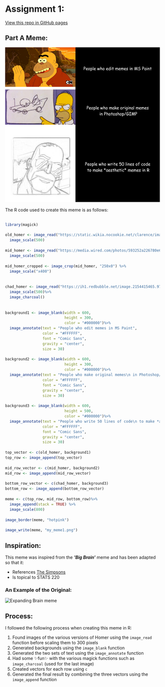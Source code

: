 # Assignment 1:

[View this repo in GitHub pages](https://antariksh2001.github.io/stats220/)

## Part A Meme:

![part A meme](https://raw.githubusercontent.com/antariksh2001/stats220/main/my_meme1.png)

The R code used to create this meme is as follows:

```r

library(magick)

old_homer <- image_read("https://static.wikia.nocookie.net/clarence/images/b/b8/Screenshot_%285360%29.png/revision/latest/scale-to-width-down/1920?cb=20161117010123")%>%
  image_scale(500)

mid_homer <- image_read("https://media.wired.com/photos/593252a226780e6c04d2af1a/master/pass/the-homer-ft.jpg")%>%
  image_scale(500)

mid_homer_cropped <- image_crop(mid_homer, "250x0") %>%
  image_scale("x400")


chad_homer <- image_read("https://ih1.redbubble.net/image.2154415465.9777/mp,504x498,matte,f8f8f8,t-pad,600x600,f8f8f8.jpg")%>%
  image_scale(500)%>%
  image_charcoal()


background1 <- image_blank(width = 600, 
                           height = 300, 
                           color = "#000000")%>%
  image_annotate(text = "People who edit memes in MS Paint", 
                 color = "#FFFFFF", 
                 font = "Comic Sans",
                 gravity = "center",
                 size = 30)

background2 <- image_blank(width = 600, 
                           height = 300, 
                           color = "#000000")%>%
  image_annotate(text = "People who make original memes\n in Photoshop/GIMP", 
                 color = "#FFFFFF", 
                 font = "Comic Sans",
                 gravity = "center",
                 size = 30)

background3 <- image_blank(width = 600, 
                           height = 500, 
                           color = "#000000")%>%
  image_annotate(text = "People who write 50 lines of code\n to make *aesthetic* memes in R", 
                 color = "#FFFFFF", 
                 font = "Comic Sans",
                 gravity = "center",
                 size = 30)

top_vector <- c(old_homer, background1)
top_row <- image_append(top_vector)

mid_row_vector <- c(mid_homer, background2)
mid_row <- image_append(mid_row_vector)

bottom_row_vector <- c(chad_homer, background3)
bottom_row <- image_append(bottom_row_vector)

meme <- c(top_row, mid_row, bottom_row)%>%
  image_append(stack = TRUE) %>%
  image_scale(800)

image_border(meme, "hotpink")

image_write(meme, "my_meme1.png")


```

## Inspiration: 

This meme was inspired from the ***'Big Brain'*** meme and has been adapted so that it:
* References [The Simpsons](https://www.imdb.com/title/tt0096697/) 
* Is topical to STATS 220 

### An Example of the Original:
![Expanding Brain meme](https://i.imgflip.com/2t80lj.jpg) 

## Process: 

I followed the following process when creating this meme in R: 

1. Found images of the various versions of Homer using the `image_read` function before scaling them to 300 pixels 
2. Generated backgrounds using the `image_blank` function 
3. Generated the two sets of text using the `image_annotate` function
4. Had some ✨fun✨ with the various magick functions such as `image_charcoal` (used for the last image) 
5. Created vectors for each row using `c`
6. Generated the final result by combining the three vectors using the `image_append` function 



